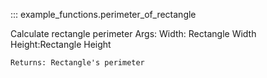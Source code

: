 ::: example_functions.perimeter_of_rectangle

Calculate rectangle perimeter
    Args:
        Width: Rectangle Width
        Height:Rectangle Height

    Returns: Rectangle's perimeter